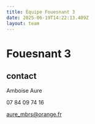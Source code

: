 ```yaml
---
title: Équipe Fouesnant 3
date: 2025-06-19T14:22:13.409Z
layout: team
---
```


# Fouesnant 3



## contact 

 Amboise Aure

07 84 09 74 16

aure_mbrs@orange.fr

